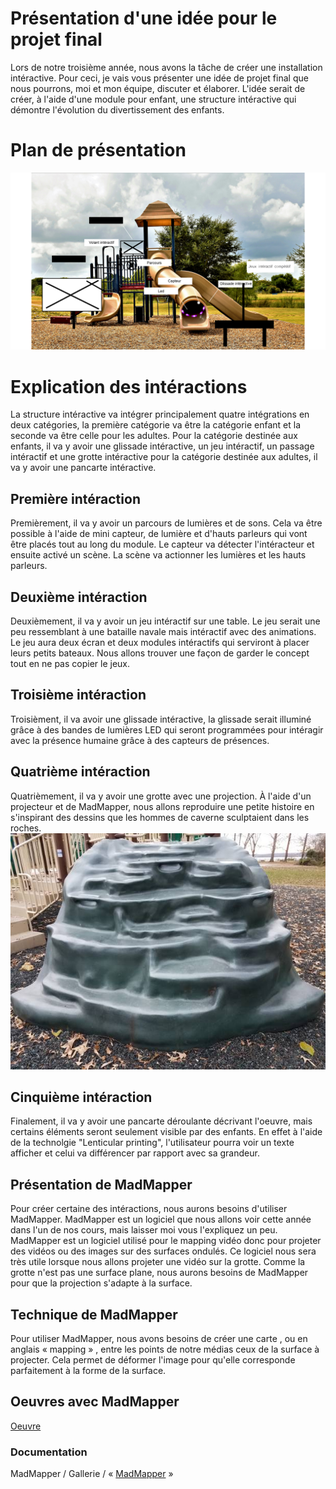 # Présentation d'une idée pour le projet final

Lors de notre troisième année, nous avons la tâche de créer une installation intéractive. Pour ceci, je vais vous présenter une idée de projet final que nous pourrons, moi et mon équipe, discuter et élaborer. L'idée serait de créer, à l'aide d'une module pour enfant, une structure intéractive qui démontre l'évolution du divertissement des enfants.

# Plan de présentation 
![plan_interactif](assets/plan_interactif_02.png)

# Explication des intéractions
La structure intéractive va intégrer principalement quatre intégrations en deux catégories, la première catégorie va être la catégorie enfant et la seconde va être celle pour les adultes. Pour la catégorie destinée aux enfants, il va y avoir une glissade intéractive, un jeu intéractif, un passage intéractif et une grotte intéractive pour la catégorie destinée aux adultes, il va y avoir une pancarte intéractive.

## Première intéraction
Premièrement, il va y avoir un parcours de lumières et de sons. Cela va être possible à l'aide de mini capteur, de lumière et d'hauts parleurs qui vont être placés tout au long du module. Le capteur va détecter l'intéracteur et ensuite activé un scène. La scène va actionner les lumières et les hauts parleurs. 

## Deuxième intéraction
Deuxièmement, il va y avoir un jeu intéractif sur une table. Le jeu serait une peu ressemblant à une bataille navale mais intéractif avec des animations. Le jeu aura deux écran et deux modules intéractifs qui serviront à placer leurs petits bateaux. Nous allons trouver une façon de garder le concept tout en ne pas copier le jeux.  

## Troisième intéraction
Troisièment, il va avoir une glissade intéractive, la glissade serait illuminé grâce à des bandes de lumières LED qui seront programmées pour intéragir avec la présence humaine grâce à des capteurs de présences.

## Quatrième intéraction
Quatrièmement, il va y avoir une grotte avec une projection. À l'aide d'un projecteur et de MadMapper, nous allons reproduire une petite histoire en s'inspirant des dessins que les hommes de caverne sculptaient dans les roches.
![grotte](assets/grotte.jpg)

## Cinquième intéraction
Finalement, il va y avoir une pancarte déroulante décrivant l'oeuvre, mais certains éléments seront seulement visible par des enfants. En effet à l'aide de la technolgie "Lenticular printing", l'utilisateur pourra voir un texte afficher et celui va différencer par rapport avec sa grandeur.

## Présentation de MadMapper
Pour créer certaine des intéractions, nous aurons besoins d'utiliser MadMapper. MadMapper est un logiciel que nous allons voir cette année dans l'un de nos cours, mais laisser moi vous l'expliquez un peu. MadMapper est un logiciel utilisé pour le mapping vidéo donc pour projeter des vidéos ou des images sur des surfaces ondulés. Ce logiciel nous sera très utile lorsque nous allons projeter une vidéo sur la grotte. Comme la grotte n'est pas une surface plane, nous aurons besoins de MadMapper pour que la projection s'adapte à la surface.

## Technique de MadMapper
Pour utiliser MadMapper, nous avons besoins de créer une carte , ou en anglais « mapping » , entre les points de notre médias ceux de la surface à projecter. Cela permet de déformer l'image pour qu'elle corresponde parfaitement à la forme de la surface.

## Oeuvres avec MadMapper
[Oeuvre](https://madmapper.com/gallery/)
### Documentation

MadMapper / Gallerie / « [MadMapper](https://madmapper.com/gallery/) »

